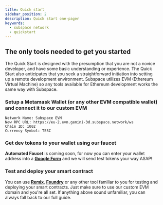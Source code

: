 ```yaml
---
title: Quick start
sidebar_position: 2
description: Quick start one-pager
keywords:
  - subspace network
  - quickstart
---
```


## The only tools needed to get you started

The Quick Start is designed with the presumption that you are  not a novice developer, and have some basic understanding or experience. The Quick Start also anticipates that you seek a straightforward initiation into setting up a remote development environment. 
Subspace utilizes EVM (Ethereum Virtual Machine) so any tools available for Ethereum development works the same way with Subspace. 

### Setup a Metamask Wallet (or any other EVM compatible wallet) and connect it to our custom EVM

```
Network Name: Subspace EVM
New RPC URL: https://eu-2.evm.gemini-3d.subspace.network/ws
Chain ID: 1002
Currency Symbol: TSSC
```

### Get dev tokens to your wallet using our faucet

**Automated Faucet** is coming soon, for now you can enter your wallet address into a **[Google Form](https://forms.gle/qK7VMEFXDYzQ1u9N9)** and we will send test tokens your way ASAP!

### Test and deploy your smart contract

You can use **[Remix](https://remix.ethereum.org/)**, **[Foundry](https://book.getfoundry.sh/)** or any other tool familiar to you for testing and deploying your smart contracts. Just make sure to use our custom EVM domain and you're all set. 
If anything above sound unfamiliar, you can always fall back to our full guide. 



